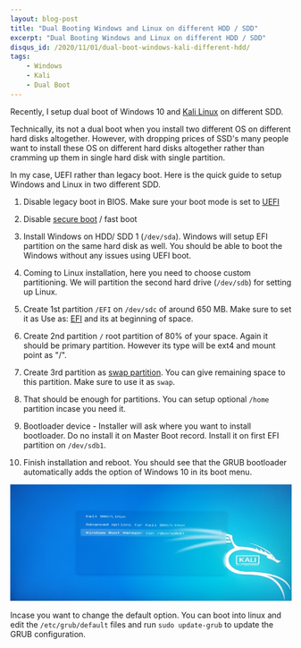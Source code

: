 ```yaml
---
layout: blog-post
title: "Dual Booting Windows and Linux on different HDD / SDD"
excerpt: "Dual Booting Windows and Linux on different HDD / SDD"
disqus_id: /2020/11/01/dual-boot-windows-kali-different-hdd/
tags:
    - Windows
    - Kali
    - Dual Boot
---
```


Recently, I setup dual boot of Windows 10 and [Kali Linux](https://www.kali.org/) on different SDD. 

Technically,  its not a dual boot when you install two different OS on different hard disks
altogether. However, with dropping prices of SSD's many people want to install
these OS on different hard disks altogether rather than cramming up them in
single hard disk with single partition.


In my case, UEFI rather than legacy boot. Here is the quick guide to setup
Windows and Linux in two different SDD.

1. Disable legacy boot in BIOS. Make sure your boot mode is set to [UEFI](https://en.wikipedia.org/wiki/Unified_Extensible_Firmware_Interface)
   
2. Disable [secure boot](https://docs.microsoft.com/en-us/windows-hardware/design/device-experiences/oem-secure-boot) / fast boot
   
3. Install Windows on HDD/ SDD 1 (`/dev/sda`). Windows will setup EFI partition on the same
   hard disk as well. You should be able to boot the Windows without any issues
   using UEFI boot.

4. Coming to Linux installation, here you need to choose custom partitioning. We
   will partition the second hard drive (`/dev/sdb`) for setting up Linux.

5. Create 1st partition `/EFI` on `/dev/sdc` of around 650 MB. Make sure to set it
   as Use as: [EFI](https://en.wikipedia.org/wiki/EFI_system_partition) and its at beginning of space.

6. Create 2nd partition `/` root partition of 80% of your space. Again it should
   be primary partition. However its type will be ext4 and mount point as "/".

7. Create 3rd partition as [swap partition](https://wiki.archlinux.org/index.php/swap). You can give remaining space to this
   partition. Make sure to use it as `swap`.

8. That should be enough for partitions. You can setup optional `/home` partition
   incase you need it.

9.  Bootloader device - Installer will ask where you want to install bootloader.
   Do no install it on Master Boot record. Install it on first EFI partition on
   `/dev/sdb1`.
   
11. Finish installation and reboot. You should see that the GRUB bootloader
    automatically adds the option of Windows 10 in its boot menu.

<img src='/images/Blog/kali-linux.jpg'  width='700px' />


Incase you want to change the default option. You can boot into linux and
    edit the `/etc/grub/default` files and run `sudo update-grub` to update the
    GRUB configuration.